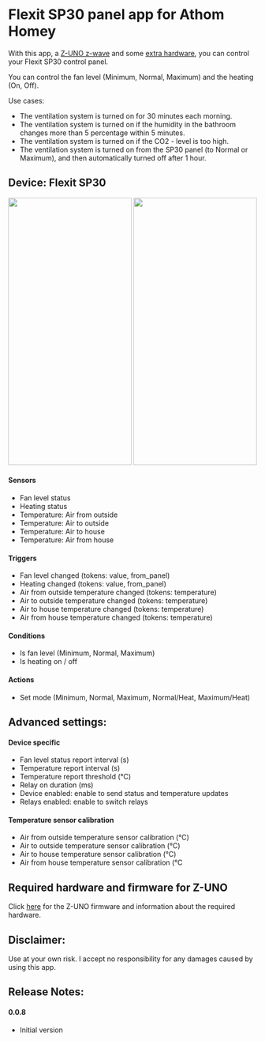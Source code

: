 # Flexit SP30 panel app for Athom Homey

With this app, a [Z-UNO z-wave](https://z-uno.z-wave.me/technical/) and some [extra hardware](https://github.com/balmli/no.almli.flexit.zuno), you can control your Flexit SP30 control panel.

You can control the fan level (Minimum, Normal, Maximum) and the heating (On, Off).

Use cases:

- The ventilation system is turned on for 30 minutes each morning.
- The ventilation system is turned on if the humidity in the bathroom changes more than 5 percentage within 5 minutes.
- The ventilation system is turned on if the CO2 - level is too high.
- The ventilation system is turned on from the SP30 panel (to Normal or Maximum), and then automatically turned off after 1 hour.


## Device: Flexit SP30 

<img src="https://balmli.github.io/no.almli.flexit/app_1.png" width="250" height="541">
<img src="https://balmli.github.io/no.almli.flexit/app_2.png" width="250" height="541">

#### Sensors

- Fan level status
- Heating status
- Temperature: Air from outside
- Temperature: Air to outside
- Temperature: Air to house
- Temperature: Air from house

#### Triggers

- Fan level changed (tokens: value, from_panel)
- Heating changed (tokens: value, from_panel)
- Air from outside temperature changed (tokens: temperature)
- Air to outside temperature changed (tokens: temperature)
- Air to house temperature changed (tokens: temperature)
- Air from house temperature changed (tokens: temperature)

#### Conditions

- Is fan level (Minimum, Normal, Maximum)
- Is heating on / off

#### Actions

- Set mode (Minimum, Normal, Maximum, Normal/Heat, Maximum/Heat)


## Advanced settings:

#### Device specific

- Fan level status report interval (s)
- Temperature report interval (s)
- Temperature report threshold (°C)
- Relay on duration (ms)
- Device enabled: enable to send status and temperature updates
- Relays enabled: enable to switch relays

#### Temperature sensor calibration

- Air from outside temperature sensor calibration (°C)
- Air to outside temperature sensor calibration (°C)
- Air to house temperature sensor calibration (°C)
- Air from house temperature sensor calibration (°C


## Required hardware and firmware for Z-UNO

Click [here](https://github.com/balmli/no.almli.flexit.zuno) for the Z-UNO firmware and information about the required hardware.


## Disclaimer:

Use at your own risk. I accept no responsibility for any damages caused by using this app.


## Release Notes:

#### 0.0.8

- Initial version
